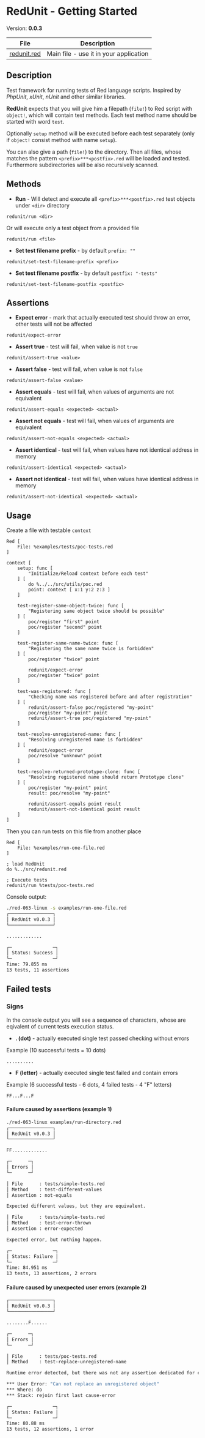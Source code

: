 # RedUnit - Getting Started

Version: **0.0.3**

| File                       | Description  |
| ----------------------------- | ------------------------ |
| [redunit.red](../src/redunit.red) | Main file - use it in your application |

## Description

Test framework for running tests of Red language scripts. Inspired by *PhpUnit*, *xUnit*, *nUnit* and other similar libraries.

**RedUnit** expects that you will give him a filepath (`file!`) to Red script with `object!`, which will contain test methods.
Each test method name should be started with word `test`. 

Optionally `setup` method will be executed before each test separately (only if `object!` consist method with name `setup`).

You can also give a path (`file!`) to the directory. Then all files, whose matches the pattern `<prefix>***<postfix>.red`
will be loaded and tested. Furthermore subdirectories will be also recursively scanned.

## Methods

* **Run** - Will detect and execute all `<prefix>***<postfix>.red` test objects under `<dir>` directory

```red
redunit/run <dir>
```

Or will execute only a test object from a provided file

```red
redunit/run <file>
```

* **Set test filename prefix** - by default `prefix: ""`

```red
redunit/set-test-filename-prefix <prefix>
```

* **Set test filename postfix** - by default `postfix: "-tests"`

```red
redunit/set-test-filename-postfix <postfix>
```

## Assertions

* **Expect error** - mark that actually executed test should throw an error, other tests will not be affected

```red
redunit/expect-error
```

* **Assert true** - test will fail, when value is not `true`

```red
redunit/assert-true <value>
```

* **Assert false** - test will fail, when value is not `false`

```red
redunit/assert-false <value>
```

* **Assert equals** - test will fail, when values of arguments are not equivalent

```red
redunit/assert-equals <expected> <actual>
```

* **Assert not equals** - test will fail, when values of arguments are equivalent

```red
redunit/assert-not-equals <expected> <actual>
```

* **Assert identical** - test will fail, when values have not identical address in memory

```red
redunit/assert-identical <expected> <actual>
```

* **Assert not identical** - test will fail, when values have identical address in memory

```red
redunit/assert-not-identical <expected> <actual>
```

## Usage

Create a file with testable `context`

```red
Red [
    File: %examples/tests/poc-tests.red
]

context [
    setup: func [
        "Initialize/Reload context before each test"
    ] [
        do %../../src/utils/poc.red
        point: context [ x:1 y:2 z:3 ]
    ]

    test-register-same-object-twice: func [
        "Registering same object twice should be possible"
    ] [
        poc/register "first" point
        poc/register "second" point
    ]

    test-register-same-name-twice: func [
        "Registering the same name twice is forbidden"
    ] [
        poc/register "twice" point

        redunit/expect-error
        poc/register "twice" point
    ]

    test-was-registered: func [
        "Checking name was registered before and after registration"
    ] [
        redunit/assert-false poc/registered "my-point"
        poc/register "my-point" point
        redunit/assert-true poc/registered "my-point"
    ]

    test-resolve-unregistered-name: func [
        "Resolving unregistered name is forbidden"
    ] [
        redunit/expect-error
        poc/resolve "unknown" point
    ]

    test-resolve-returned-prototype-clone: func [
        "Resolving registered name should return Prototype clone"
    ] [
        poc/register "my-point" point
        result: poc/resolve "my-point"

        redunit/assert-equals point result
        redunit/assert-not-identical point result
    ]
]
```

Then you can run tests on this file from another place

```red
Red [
    File: %examples/run-one-file.red
]

; load RedUnit
do %../src/redunit.red

; Execute tests
redunit/run %tests/poc-tests.red
```

Console output:

```bash
./red-063-linux -s examples/run-one-file.red 
┌────────────────┐
│ RedUnit v0.0.3 │
└────────────────┘

.............

┌─               ─┐
│ Status: Success │
└─               ─┘
Time: 79.855 ms
13 tests, 11 assertions

```

## Failed tests

### Signs

In the console output you will see a sequence of characters, whose are eqivalent of current tests execution status.

* **. (dot)** - actually executed single test passed checking without errors

Example (10 successful tests = 10 dots)
```red
..........
```

* **F (letter)** - actually executed single test failed and contain errors

Example (6 successful tests - 6 dots, 4 failed tests - 4 "F" letters)
```red
FF...F...F
```

#### Failure caused by assertions (example 1)

```bash
./red-063-linux examples/run-directory.red 
┌────────────────┐
│ RedUnit v0.0.3 │
└────────────────┘

FF.............

┌─      ─┐
│ Errors │
└─      ─┘

│ File      : tests/simple-tests.red
│ Method    : test-different-values
│ Assertion : not-equals

Expected different values, but they are equivalent.

│ File      : tests/simple-tests.red
│ Method    : test-error-thrown
│ Assertion : error-expected

Expected error, but nothing happen.

┌─               ─┐
│ Status: Failure │
└─               ─┘
Time: 84.951 ms
13 tests, 13 assertions, 2 errors

```

#### Failure caused by unexpected user errors (example 2)

```bash
┌────────────────┐
│ RedUnit v0.0.3 │
└────────────────┘

........F......

┌─      ─┐
│ Errors │
└─      ─┘

│ File      : tests/poc-tests.red
│ Method    : test-replace-unregistered-name

Runtime error detected, but there was not any assertion dedicated for expecting error. 

*** User Error: "Can not replace an unregistered object"
*** Where: do
*** Stack: rejoin first last cause-error 

┌─               ─┐
│ Status: Failure │
└─               ─┘
Time: 80.88 ms
13 tests, 12 assertions, 1 error

```